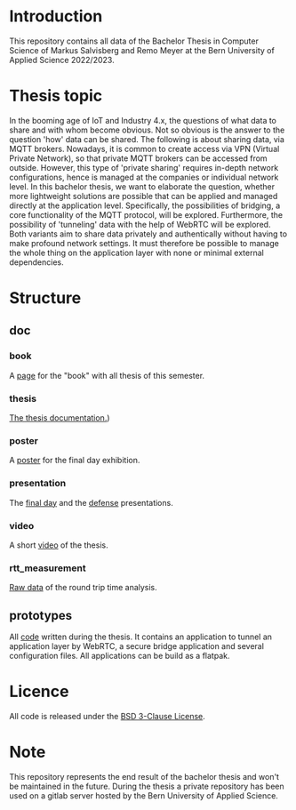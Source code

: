 # Introduction
This repository contains all data of the Bachelor Thesis in Computer Science of Markus Salvisberg and Remo Meyer at the Bern University of Applied Science 2022/2023.

# Thesis topic
In the booming age of IoT and Industry 4.x, the questions of what data to share and with whom become obvious. Not so obvious is the answer to the question 'how' data can be shared. The following is about sharing data, via MQTT brokers. Nowadays, it is common to create access via VPN (Virtual Private Network), so that private MQTT brokers can be accessed from outside. However, this type of 'private sharing' requires in-depth network configurations, hence is managed at the companies or individual network level. In this bachelor thesis, we want to elaborate the question, whether more lightweight solutions are possible that can be applied and managed directly at the application level. Specifically, the possibilities of bridging, a core functionality of the MQTT protocol, will be explored. Furthermore, the possibility of 'tunneling' data with the help of WebRTC will be explored. Both variants aim to share data privately and authentically without having to make profound network settings. It must therefore be possible to manage the whole thing on the application layer with none or minimal external dependencies.

# Structure
## doc

### book
A [page](/doc/book/bridge-the-gap_book.pdf) for the "book" with all thesis of this semester.

### thesis
[The thesis documentation.](/doc/thesis/thesis_salvm4-meyer5.pdf))

### poster
A [poster](/doc/poster/bridging-the-gap_MarkusSalvisberg&RemoMeyer.pptx) for the final day exhibition.

### presentation
The [final day](/doc/presentation/thesis_presentation.pptx) and the [defense](/doc/presentation/thesis_verteidigung.pptx) presentations. 

### video
A short [video](/doc/video/bridging_the_gap_MarkusSalvisberg&RemoMeyer.mp4) of the thesis.

### rtt_measurement
[Raw data](/doc/rtt_measurement) of the round trip time analysis.

## prototypes
All [code](/prototypes/aiortc-python) written during the thesis. It contains an application to tunnel an application layer by WebRTC, a secure bridge application and several configuration files. All applications can be build as a flatpak. 

# Licence
All code is released under the [BSD 3-Clause License](/LICENSE).

# Note
This repository represents the end result of the bachelor thesis and won't be maintained in the future. During the thesis a private repository has been used on a gitlab server hosted by the Bern University of Applied Science.


